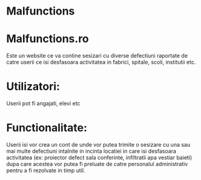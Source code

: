 # Malfunctions

# Malfunctions.ro
Este un website ce va contine sesizari cu diverse defectiuni raportate de catre userii ce isi desfasoara activitatea in fabrici, spitale, scoli, institutii etc. 

# Utilizatori:
Userii pot fi angajati, elevi etc

# Functionalitate:
Userii isi vor crea un cont de unde vor putea trimite o sesizare cu una sau mai multe defectiuni intalnite in incinta locatiei in care isi desfasoara activitatea (ex: proiector defect sala conferinte, infiltratii apa vestiar baieti) dupa care acestea vor putea fi preluate de catre personalul administrativ pentru a fi rezolvate in timp util.





